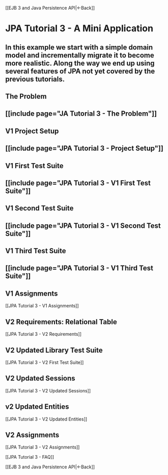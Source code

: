 [[EJB 3 and Java Persistence API|<-Back]]

# JPA Tutorial 3 - A Mini Application
In this example we start with a simple domain model and incrementally migrate it to become more realistic. Along the way we end up using several features of JPA not yet covered by the previous tutorials.
----
## The Problem
[[include page="JA Tutorial 3 - The Problem"]]
----
## V1 Project Setup
[[include page="JPA Tutorial 3 - Project Setup"]]
----
## V1 First Test Suite
[[include page="JPA Tutorial 3 - V1 First Test Suite"]]
----
## V1 Second Test Suite
[[include page="JPA Tutorial 3 - V1 Second Test Suite"]] 
----
## V1 Third Test Suite
[[include page="JPA Tutorial 3 - V1 Third Test Suite"]] 
----
## V1 Assignments
[[JPA Tutorial 3 - V1 Assignments]]

## V2 Requirements: Relational Table
[[JPA Tutorial 3 - V2 Requirements]]

## V2 Updated Library Test Suite
[[JPA Tutorial 3 - V2 First Test Suite]]

## V2 Updated Sessions
[[JPA Tutorial 3 - V2 Updated Sessions]]

## v2 Updated Entities
[[JPA Tutorial 3 - V2 Updated Entities]]

## V2 Assignments
[[JPA Tutorial 3 - V2 Assignments]] 

[[JPA Tutorial 3 - FAQ]]

[[EJB 3 and Java Persistence API|<-Back]]
